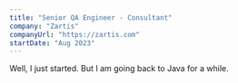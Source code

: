 ```yaml
---
title: "Senior QA Engineer - Consultant"
company: "Zartis"
companyUrl: "https://zartis.com"
startDate: "Aug 2023"
---
```


Well, I just started. But I am going back to Java for a while.